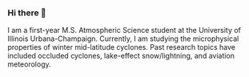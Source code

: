 ### Hi there 👋

I am a first-year M.S. Atmospheric Science student at the University of Illinois Urbana-Champaign. Currently, I am studying the microphysical properties of winter mid-latitude cyclones. Past research topics have included occluded cyclones, lake-effect snow/lightning, and aviation meteorology.

<!--
**KaitlynJesmonth/KaitlynJesmonth** is a ✨ _special_ ✨ repository because its `README.md` (this file) appears on your GitHub profile.

Here are some ideas to get you started:

- 🔭 I’m currently working on ...
- 🌱 I’m currently learning ...
- 👯 I’m looking to collaborate on ...
- 🤔 I’m looking for help with ...
- 💬 Ask me about ...
- 📫 How to reach me: ...
- 😄 Pronouns: ...
- ⚡ Fun fact: ...
-->
